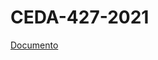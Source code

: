 # CEDA-427-2021

[Documento](https://raw.githubusercontent.com/aseic/assets/master/revision_curricular/docs/ceda_427_2021/ceda_427_2021.pdf)